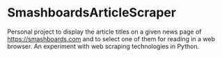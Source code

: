 # SmashboardsArticleScraper
 Personal project to display the article titles on a given news page of https://smashboards.com and to select one of them for reading in a web browser.
 An experiment with web scraping technologies in Python.